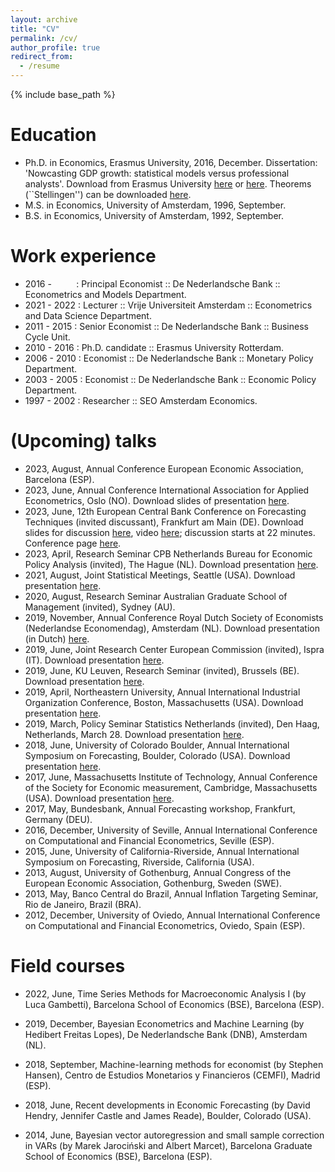 ```yaml
---
layout: archive
title: "CV"
permalink: /cv/
author_profile: true
redirect_from:
  - /resume
---
```


{% include base_path  %}

Education 
======
* Ph.D. in Economics, Erasmus University, 2016, December. Dissertation: 'Nowcasting GDP growth: statistical models versus professional analysts'. Download from Erasmus University [here](https://repub.eur.nl/pub/94686) or [here](https://jasperdewinter.github.io/pp/files/Thesis_JdW.pdf). Theorems (``Stellingen'') can be downloaded [here](https://jasperdewinter.github.io/pp/files/Stellingen_JdW.pdf).
* M.S. in Economics,  University of Amsterdam, 1996, September.
* B.S. in Economics, University of Amsterdam, 1992, September.

Work experience
======
* 2016 - &nbsp;&nbsp;&nbsp;&nbsp;&nbsp;&nbsp;&nbsp;&nbsp;&nbsp;: Principal Economist :: De Nederlandsche Bank :: Econometrics and Models Department.
* 2021 - 2022 : Lecturer :: Vrije Universiteit Amsterdam :: Econometrics and Data Science Department.
* 2011 - 2015 : Senior Economist :: De Nederlandsche Bank :: Business Cycle Unit.
* 2010 - 2016 : Ph.D. candidate :: Erasmus University Rotterdam.
* 2006 - 2010 : Economist :: De Nederlandsche Bank :: Monetary Policy Department.
* 2003 - 2005 : Economist :: De Nederlandsche Bank :: Economic Policy Department.
* 1997 - 2002 : Researcher :: SEO Amsterdam Economics.

(Upcoming) talks
======
* 2023, August, Annual Conference European Economic Association, Barcelona (ESP).
* 2023, June, Annual Conference International Association for Applied Econometrics, Oslo (NO). Download slides of presentation [here](https://jasperdewinter.github.io/pp/files/DeWinter_IAAE2023.pdf).
* 2023, June, 12th European Central Bank Conference on Forecasting Techniques (invited discussant), Frankfurt am Main (DE). Download slides for discussion [here](https://jasperdewinter.github.io/pp/files/WinterDiscussionAdammerEtAl2023.pdf), video [here](https://youtu.be/y_Mzs0ujBr4); discussion starts at 22 minutes. Conference page [here](https://www.ecb.europa.eu/pub/conferences/html/20230612_12th_conference_on_forecasting_techniques.en.html).
* 2023, April, Research Seminar CPB Netherlands Bureau for Economic Policy Analysis (invited), The Hague (NL). Download presentation [here](https://jasperdewinter.github.io/pp/files/CPB_FdIndicator.pdf).
* 2021, August, Joint Statistical Meetings, Seattle (USA). Download presentation [here](https://jasperdewinter.github.io/pp/files/JSM_2021.pdf).
* 2020, August, Research Seminar Australian Graduate School of Management (invited), Sydney (AU).
* 2019, November, Annual Conference Royal Dutch Society of Economists (Nederlandse Economendag), Amsterdam (NL). Download presentation (in Dutch) [here](https://jasperdewinter.github.io/pp/files/01112019_SocEc.pdf).
* 2019, June, Joint Research Center European Commission (invited), Ispra (IT). Download presentation [here](https://jasperdewinter.github.io/pp/files/20190620_ISPRA.pdf).
* 2019, June, KU Leuven, Research Seminar (invited), Brussels (BE). Download presentation [here](https://jasperdewinter.github.io/pp/files/20190507.KU_Leuven.pdf).
* 2019, April, Northeastern University, Annual International Industrial Organization Conference, Boston, Massachusetts (USA). Download presentation [here](https://jasperdewinter.github.io/pp/files/IIOC_Misallocation.pdf).
* 2019, March, Policy Seminar Statistics Netherlands (invited), Den Haag, Netherlands, March 28. Download presentation [here](https://jasperdewinter.github.io/pp/files/20190228_SeminarCBS.pdf).
* 2018, June, University of Colorado Boulder, Annual International Symposium on Forecasting, Boulder, Colorado (USA). Download presentation [here](https://jasperdewinter.github.io/pp/files/ISF2018_FINAL.pdf).
* 2017, June, Massachusetts Institute of Technology, Annual Conference of the Society for Economic measurement, Cambridge, Massachusetts (USA). Download presentation [here](https://github.com/jasperdewinter/pp/raw/master/files/SEM2017_FINAL.pdf).
* 2017, May, Bundesbank, Annual Forecasting workshop, Frankfurt, Germany (DEU).
* 2016, December, University of Seville, Annual International Conference on Computational and Financial Econometrics, Seville (ESP).
* 2015, June, University of California-Riverside, Annual International Symposium on Forecasting, Riverside, California (USA).
* 2013, August, University of Gothenburg, Annual Congress of the European Economic Association, Gothenburg, Sweden (SWE).
* 2013, May, Banco Central do Brazil, Annual Inflation Targeting Seminar, Rio de Janeiro, Brazil (BRA).
* 2012, December, University of Oviedo, Annual International Conference on Computational and Financial Econometrics, Oviedo, Spain (ESP).

Field courses
======
* 2022, June, Time Series Methods for Macroeconomic Analysis I (by Luca Gambetti), Barcelona School of Economics (BSE), Barcelona (ESP).
* 2019, December, Bayesian Econometrics and Machine Learning (by Hedibert Freitas Lopes), De Nederlandsche Bank (DNB), Amsterdam (NL).
* 2018, September, Machine-learning methods for economist (by Stephen Hansen), Centro de Estudios Monetarios y Financieros (CEMFI), Madrid (ESP).
* 2018, June, Recent developments in Economic Forecasting (by David Hendry, Jennifer Castle and James Reade), Boulder, Colorado (USA).
  
* 2014, June, Bayesian vector autoregression and small sample correction in VARs (by Marek Jarociński and Albert Marcet), Barcelona Graduate School of Economics (BSE), Barcelona (ESP).
